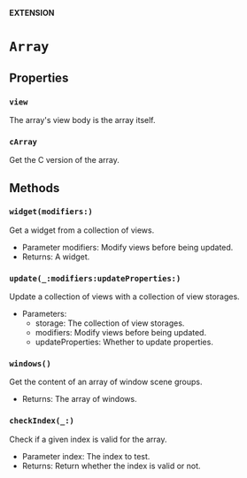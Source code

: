 **EXTENSION**

# `Array`

## Properties
### `view`

The array's view body is the array itself.

### `cArray`

Get the C version of the array.

## Methods
### `widget(modifiers:)`

Get a widget from a collection of views.
- Parameter modifiers: Modify views before being updated.
- Returns: A widget.

### `update(_:modifiers:updateProperties:)`

Update a collection of views with a collection of view storages.
- Parameters:
    - storage: The collection of view storages.
    - modifiers: Modify views before being updated.
    - updateProperties: Whether to update properties.

### `windows()`

Get the content of an array of window scene groups.
- Returns: The array of windows.

### `checkIndex(_:)`

Check if a given index is valid for the array.
- Parameter index: The index to test.
- Returns: Return whether the index is valid or not.
